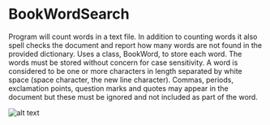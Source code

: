 # BookWordSearch
Program will count words in a text file. In addition to counting words it also spell checks the document and report how many words are not found in the provided dictionary. Uses a class, BookWord, to store each word. The words must be stored without concern for case sensitivity. A word is considered to be one or more characters in length separated by white space (space character, the new line character). Commas, periods, exclamation points, question marks and quotes may appear in the document but these must be ignored and not included as part of the word.

![alt text](http://url/to/img.png)

